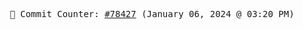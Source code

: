 <p align="center">
    <samp>
        📮 Commit Counter: <a href="https://github.com/Javascript-void0/Javascript-void0/commits/main">#78427</a> (January 06, 2024 @ 03:20 PM)
    </samp>
</p>